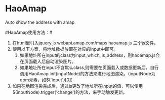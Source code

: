 # HaoAmap
Auto show the address with amap.

#HaoAmap使用方法：#
1. 在html里引入jquery.js webapi.amap.com/maps haoamap.js 三个js文件。
2. 使用以下方案，将地址数据放置在对应的input中即可。
	1. 如果地址所在input的class为input_which_is_address，则haoamap.js会在页面载入后自动渲染图片。
	2. 如果地址所在input不含默认class,则需要在页面载入或数据更新后，自行调用HaoAmap.init(inputNode)的方法来进行地图渲染。（inputNode为dom元素，如$('input')[0]）
3. 如果在地图渲染完成后，通过js更改了地址所在input的值，可以使用$(inputNode).trigger('change')的方法，来手动触发更新。
